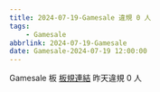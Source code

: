 ```yaml
---
title: 2024-07-19-Gamesale 違規 0 人
tags:
    - Gamesale
abbrlink: 2024-07-19-Gamesale
date: Gamesale-2024-07-19 12:00:00
---
```

Gamesale 板 [板規連結](https://www.ptt.cc/bbs/Gossiping/M.1637425085.A.07D.html)
昨天違規 0 人
